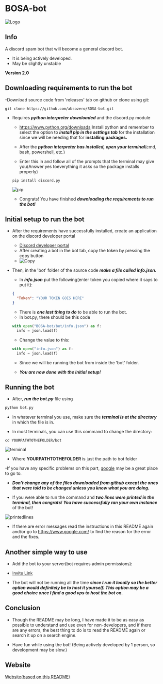 # BOSA-bot

![Logo](https://cdn.discordapp.com/attachments/829239591952580651/845202912182665226/1edeb3b1e7ec1697832eaae6031ac83d.png)

## Info
A discord spam bot that will become a general discord bot.
- It is being actively developed.
- May be slightly unstable


**Version 2.0**


## Downloading requirements to run the bot
-Download source code from 'releases' tab on github or clone using git:
```
git clone https://github.com/absozero/BOSA-bot.git
```
- Requires ***python interpreter downloaded*** and the discord.py module

  - <https://www.python.org/downloads> Install python and remember to select the option to ***install pip in the settings tab*** for the installation since we will be needing that for **installing packages.**

  - After the ***python interpreter has installed, open your terminal***(cmd, bash, powershell, etc.)

  - Enter this in and follow all of the prompts that the terminal may give you(Answer yes toeverything it asks so the package installs properly)

  ```
  pip install discord.py
  ```
  ![pip](https://cdn.discordapp.com/attachments/829239591952580651/845095266939568158/unknown.png)

  - Congrats! You have finished ***downloading the requirements to run the bot!***
  
## Initial setup to run the bot 
- After the requirements have successfully installed, create an application on the discord developer portal 
  - [Discord developer portal](https://discord.com/developers/applications)
  - After creating a bot in the bot tab, copy the token by pressing the copy button
  - ![Copy](https://cdn.discordapp.com/attachments/829239591952580651/845070279322370092/68747470733a2f2f73636f6e74656e742d6c6178332d312e63646e696e7374616772616d2e636f6d2f762f7435312e323838.png) 

- Then, in the 'bot' folder of the source code ***make a file called info.json.***

  - In ***info.json*** put the following(enter token you copied where it says to put it):
  ```json
  {
    "Token": "YOUR TOKEN GOES HERE"
  }
  ```

  - There is ***one last thing to do*** to be able to run the bot.
  - In bot.py, there should be this code
  ```python
  with open("BOSA-bot/bot/info.json") as f:
    info = json.load(f)
  ```
  - Change the value to this:
  ```python
  with open("info.json") as f:
    info = json.load(f)
  ```
  - Since we will be running the bot from inside the 'bot' folder.

  - ***You are now done with the initial setup!*** 

## Running the bot

- After, ***run the bot.py*** file using 
```py
python bot.py
```
-  In whatever terminal you use, make sure the ***terminal is at the directory*** in which the file is in.

- In most terminals, you can use this command to change the directory:
```
cd YOURPATHTOTHEFOLDER/bot
```
![terminal](https://cdn.discordapp.com/attachments/829239591952580651/845095992504483910/unknown.png)
  - Where **YOURPATHTOTHEFOLDER** is just the path to bot folder

  -If you have any specific problems on this part, [google](https://www.google.com/) may be a great place to go to.

- ***Don't change any of the files downloaded from github except the ones that were told to be changed unless you know what you are doing.***

- If you were able to run the command and ***two lines were printed in the terminal, then congrats! You have successfully ran your own instance*** of the bot!

![printedlines](https://cdn.discordapp.com/attachments/829239591952580651/845096493429817385/unknown.png)
- If there are error messages read the instructions in this README again and/or go to <https://www.google.com/> to find the reason for the error and the fixes.
## Another simple way to use
- Add the bot to your server(bot requires admin permissions):
- [Invite Link](https://discord.com/api/oauth2/authorize?client_id=844755365191352358&permissions=8&scope=bot)

- The bot will not be running all the time ***since I run it locally so the better option would definitely be to host it yourself. This option may be a good choice once I find a good vps to host the bot on.***

## Conclusion 

- Though the README may be long, I have made it to be as easy as possible to understand and use even for non-developers, and if there are any errors, the best thing to do is to read the README again or search it up on a search engine.

- Have fun while using the bot! (Being actively developed by 1 person, so development may be slow.)

## Website

[Website(based on this README)](https://absozero.github.io/BOSA-bot/)
